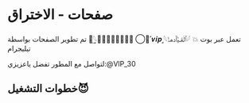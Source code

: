 # صفحات - الاختراق 

تم تطوير الصفحات بواسطة ᯓ͢𓆩𖣩ًََِْٰٓ ⃝⃙‌‏˹‌‌‏𝒗𝒊𝒑˼𓆩‌‏ٱلٰقـيۧٱدهۂَ𓆪 💥
تعمل عبر بوت تيليجرام

لتواصل مع المطور تفضل ياعزيزي:@VlP_30
## خطوات التشغيل😈 
